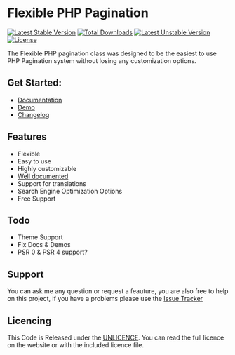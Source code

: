 # Flexible PHP Pagination
[![Latest Stable Version](https://poser.pugx.org/modularr/flexible-php-pagination/v/stable.svg)](https://packagist.org/packages/modularr/flexible-php-pagination) [![Total Downloads](https://poser.pugx.org/modularr/flexible-php-pagination/downloads.svg)](https://packagist.org/packages/modularr/flexible-php-pagination) [![Latest Unstable Version](https://poser.pugx.org/modularr/flexible-php-pagination/v/unstable.svg)](https://packagist.org/packages/modularr/flexible-php-pagination) [![License](https://poser.pugx.org/modularr/flexible-php-pagination/license.svg)](https://packagist.org/packages/modularr/flexible-php-pagination)

The Flexible PHP pagination class was designed to be the easiest to use PHP Pagination system without losing any customization options.

## Get Started:
- [Documentation](https://github.com/Modularr/Flexible-PHP-Pagination/wiki/Documentation "Flexible PHP Pagination Documentation")
- [Demo](https://github.com/Modularr/Flexible-PHP-Pagination/blob/master/demo/alloptions.php)
- [Changelog](https://github.com/Modularr/Flexible-PHP-Pagination/wiki/Changelog "Flexible PHP Pagination Changelog")

## Features
- Flexible
- Easy to use
- Highly customizable
- [Well documented](https://github.com/Modularr/Flexible-PHP-Pagination/wiki/Documentation "Flexible PHP Pagination Documentation")
- Support for translations
- Search Engine Optimization Options
- Free Support

## Todo

- Theme Support
- Fix Docs & Demos
- PSR 0 & PSR 4 support?

## Support

You can ask me any question or request a feauture, you are also free to help on this project, if you have a problems please use the [Issue Tracker]

## Licencing

This Code is Released under the [UNLICENCE]. You can read the full licence on the website or with the included licence file.

[Issue Tracker]: https://github.com/Blaxus/Flexible-PHP-Pagination/issues
[@blaxus]: http://twitter.com/blaxus
[UNLICENCE]: http://unlicense.org/
[MIT license]: http://www.opensource.org/licenses/mit-license.php
